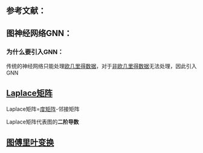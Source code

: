 ## 参考文献：

## 图神经网络GNN：

### 为什么要引入GNN：

传统的神经网络只能处理[欧几里得数据](https://www.cnblogs.com/BlairGrowing/p/15802921.html)，对于[非欧几里得数据](https://www.cnblogs.com/BlairGrowing/p/15802921.html)无法处理，因此引入GNN

## [Laplace矩阵](https://zhuanlan.zhihu.com/p/362416124)

Laplace矩阵=[度矩阵](https://blog.csdn.net/luzaijiaoxia0618/article/details/104718146)-邻接矩阵

Laplace矩阵代表图的**二阶导数**

## [图傅里叶变换](https://zhuanlan.zhihu.com/p/147687999)

